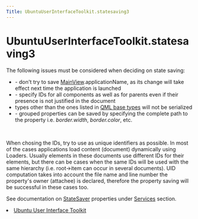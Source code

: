 ```yaml
---
Title: UbuntuUserInterfaceToolkit.statesaving3
---
```


# UbuntuUserInterfaceToolkit.statesaving3

<span class="subtitle"></span>
<!-- $$$statesaving3.html-description -->
<p>The following issues must be considered when deciding on state saving:</p>
<ul>
<li>- don't try to save <a href="Ubuntu.Components.MainView.md">MainView</a>.applicationName, as its change will take effect next time the application is launched</li>
<li>- specify IDs for all components as well as for parents even if their presence is not justified in the document</li>
<li>types other than the ones listed in <a href="..//QtQml.qtqml-typesystem-basictypes.md">QML base types</a> will not be serialized</li>
<li>- grouped properties can be saved by specifying the complete path to the property i.e&#x2e; <i>border.width</i>, <i>border.color</i>, etc.</li>
</ul>
<br>
<p>When chosing the IDs, try to use as unique identifiers as possible. In most of the cases applications load content (document) dynamically using Loaders. Usually elements in these documents use different IDs for their elements, but there can be cases when the same IDs will be used with the same hierarchy (i.e&#x2e; root-&gt;item can occur in several documents). UID computation takes into account the file name and line number the property's owner (attachee) is declared, therefore the property saving will be successful in these cases too.</p>
<p>See documentation on <a href="Ubuntu.Components.StateSaver.md">StateSaver</a> properties under <a href="UbuntuUserInterfaceToolkit.overview-ubuntu-sdk.md#services">Services</a> section.</p>
<!-- @@@statesaving3.html -->
<p class="naviNextPrevious footerNavi">
<li><a class="nextPage" href="UbuntuUserInterfaceToolkit.overview-ubuntu-sdk.md">Ubuntu User Interface Toolkit</a></li>
</p>
